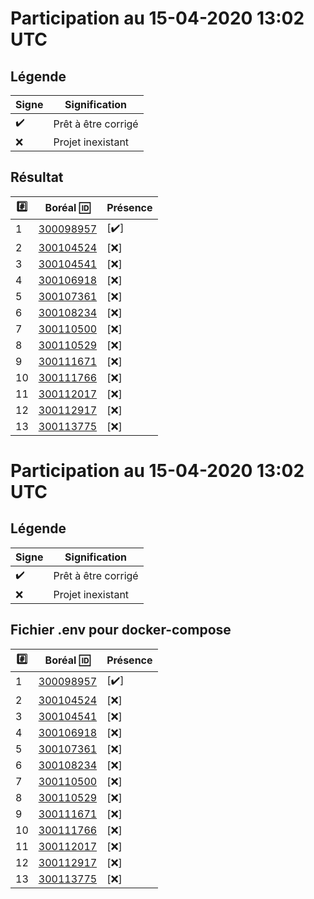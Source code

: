 # Participation au 15-04-2020 13:02 UTC
 
## Légende
 
| Signe              | Signification                 |
|--------------------|-------------------------------|
| :heavy_check_mark: | Prêt à être corrigé           |
| :x:                | Projet inexistant             |
 
## Résultat
 
|:hash:| Boréal :id:                | Présence         |
|------|----------------------------|------------------|
| 1 | [300098957](../300098957/README.md) | [:heavy_check_mark:] |
| 2 | [300104524](../300104524/README.md) | [:x:] |
| 3 | [300104541](../300104541/README.md) | [:x:] |
| 4 | [300106918](../300106918/README.md) | [:x:] |
| 5 | [300107361](../300107361/README.md) | [:x:] |
| 6 | [300108234](../300108234/README.md) | [:x:] |
| 7 | [300110500](../300110500/README.md) | [:x:] |
| 8 | [300110529](../300110529/README.md) | [:x:] |
| 9 | [300111671](../300111671/README.md) | [:x:] |
| 10 | [300111766](../300111766/README.md) | [:x:] |
| 11 | [300112017](../300112017/README.md) | [:x:] |
| 12 | [300112917](../300112917/README.md) | [:x:] |
| 13 | [300113775](../300113775/README.md) | [:x:] |
 
# Participation au 15-04-2020 13:02 UTC
 
## Légende
 
| Signe              | Signification                 |
|--------------------|-------------------------------|
| :heavy_check_mark: | Prêt à être corrigé           |
| :x:                | Projet inexistant             |
 
## Fichier .env pour docker-compose
 
|:hash:| Boréal :id:                | Présence         |
|------|----------------------------|------------------|
| 1 | [300098957](../300098957/kuron-deployment-service.yaml) | [:heavy_check_mark:] |
| 2 | [300104524](../300104524/kuron-deployment-service.yaml) | [:x:] |
| 3 | [300104541](../300104541/kuron-deployment-service.yaml) | [:x:] |
| 4 | [300106918](../300106918/kuron-deployment-service.yaml) | [:x:] |
| 5 | [300107361](../300107361/kuron-deployment-service.yaml) | [:x:] |
| 6 | [300108234](../300108234/kuron-deployment-service.yaml) | [:x:] |
| 7 | [300110500](../300110500/kuron-deployment-service.yaml) | [:x:] |
| 8 | [300110529](../300110529/kuron-deployment-service.yaml) | [:x:] |
| 9 | [300111671](../300111671/kuron-deployment-service.yaml) | [:x:] |
| 10 | [300111766](../300111766/kuron-deployment-service.yaml) | [:x:] |
| 11 | [300112017](../300112017/kuron-deployment-service.yaml) | [:x:] |
| 12 | [300112917](../300112917/kuron-deployment-service.yaml) | [:x:] |
| 13 | [300113775](../300113775/kuron-deployment-service.yaml) | [:x:] |
